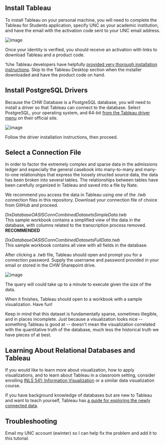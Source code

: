 ## Install Tableau ##

To install Tableau on your personal machine, you will need to complete the Tableau for Students application, specify UNC as your academic institution, and have the email with the activation code sent to your UNC email address.

![image](https://user-images.githubusercontent.com/7553742/143797622-9d870ff0-3a01-4b74-8ea1-c4095b65cbfe.png)

Once your identity is verified, you should receive an activation with links to download Tableau and a product code.

%he Tableau developers have helpfully [provided very thorough installation instructions](https://help.tableau.com/current/desktopdeploy/en-us/desktop_deploy_download_and_install.htm#tableau-desktop). Skip to the Tableau Desktop section when the installer downloaded and have the product code on hand.

## Install PostgreSQL Drivers ##

Because the CHW Database is a PostgreSQL database, you will need to install a driver so that Tableau can connect to the database. Select PostgreSQL, your operating system, and 64-bit [from the Tableau driver menu]( https://www.tableau.com/support/drivers) on their official site.

![image](https://user-images.githubusercontent.com/7553742/143797858-76324a41-04cb-4dfb-8ef5-13aa66893706.png)

Follow the driver installation instructions, then proceed.

## Select a Connection File ##

In order to factor the extremely complex and sparse data in the admissions ledger and especially the general casebook into many-to-many and many-to-one relationships that express the loosely structed source data, the data has been broken into several tables. The relationships between tables have been carefully organized in Tableau and saved into a file by Nate.

We recommend you access the data in Tableau using one of the *.twb* connection files in this repository. Download your connection file of choice from GitHub and proceed.

*DixDatabaseOASISConnCombinedDatasetsSimpleData.twb*<br>
This sample workbook contains a simplified view of the data in the database, with columns related to the transcription process removed. **RECOMMENDED**

*DixDatabaseOASISConnCombinedDatasetsFullData.twb*<br>
This sample workbook contains all view with all fields in the database.

After clicking a *.twb* file, Tableau should open and prompt you for a connection password.
Supply the username and password provided in your email or stored in the CHW Sharepoint drive.

![image](https://user-images.githubusercontent.com/7553742/143803991-ae519350-02a3-4a47-ad46-6e77d3927d2e.png)

The query will could take up to a minute to execute given the size of the data.

When it finishes, Tableau should open to a workbook with a sample visualization. Have fun!

Keep in mind that this dataset is fundamentally sparse, sometimes illegible, and in places incomplete. Just because a visualization looks nice -- something Tableau is good at -- doesn't mean the visualization correlated with the quantitative truth of the database, much less the historical truth we have pieces of at best.

## Learning About Relational Databases and Tableau ##

If you would like to learn more about visualization, how to apply visualizations, and to learn about Tableau in a classroom setting, consider enrolling [INLS 541: Information Visualization](https://sils.unc.edu/courses#541) or a similar data visualization course.

If you have background knowledge of databases but are new to Tableau and want to teach yourself, Tableau has [a guide for exploring the newly connected data](https://help.tableau.com/current/guides/get-started-tutorial/en-us/get-started-tutorial-drag.htm).

## Troubleshooting ##

Email my UNC account (ewinter) so I can help fix the problem and add it to this tutorial.
